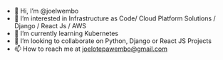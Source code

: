 - 👋 Hi, I’m @joelwembo
- 👀 I’m interested in Infrastructure as Code/ Cloud Platform Solutions / Django / React Js / AWS
- 🌱 I’m currently learning Kubernetes
- 💞️ I’m looking to collaborate on Python, Django or React JS Projects
- 📫 How to reach me at joelotepawembo@gmail.com

<!---
joelwembo/joelwembo I am Joel Otepa Wembo Full-Stack Developer, I specialize on building applications for banking, blockchain, ecommerce and financial services using Python, Django, Flask , FastAPI, Pandas, Numpy, Bottle, FastAPI, JavaScript, React Js , React Native, AWS Cloud Computing, Docker, Jenkins, Kubernetes , Ansible, Ubuntu, and PostreSQL. I have achieved works in front-end, back-end web, Mobile Applications. I also provide financial accounting, trading modeling, Analysis consultation.
--->
